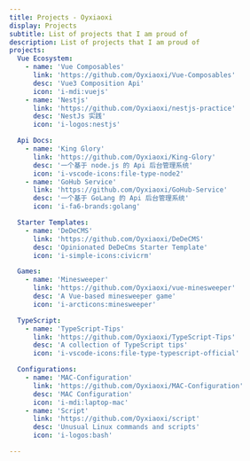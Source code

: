 ```yaml
---
title: Projects - Oyxiaoxi
display: Projects
subtitle: List of projects that I am proud of
description: List of projects that I am proud of
projects:
  Vue Ecosystem:
    - name: 'Vue Composables'
      link: 'https://github.com/Oyxiaoxi/Vue-Composables'
      desc: 'Vue3 Composition Api'
      icon: 'i-mdi:vuejs'
    - name: 'Nestjs'
      link: 'https://github.com/Oyxiaoxi/nestjs-practice'
      desc: 'NestJs 实践'
      icon: 'i-logos:nestjs'

  Api Docs:
    - name: 'King Glory'
      link: 'https://github.com/Oyxiaoxi/King-Glory'
      desc: '一个基于 node.js 的 Api 后台管理系统'
      icon: 'i-vscode-icons:file-type-node2'
    - name: 'GoHub Service'
      link: 'https://github.com/Oyxiaoxi/GoHub-Service'
      desc: '一个基于 GoLang 的 Api 后台管理系统'
      icon: 'i-fa6-brands:golang'

  Starter Templates:
    - name: 'DeDeCMS'
      link: 'https://github.com/Oyxiaoxi/DeDeCMS'
      desc: 'Opinionated DeDeCms Starter Template'
      icon: 'i-simple-icons:civicrm'

  Games:
    - name: 'Minesweeper'
      link: 'https://github.com/Oyxiaoxi/vue-minesweeper'
      desc: 'A Vue-based minesweeper game'
      icon: 'i-arcticons:minesweeper'

  TypeScript:
    - name: 'TypeScript-Tips'
      link: 'https://github.com/Oyxiaoxi/TypeScript-Tips'
      desc: 'A collection of TypeScript tips'
      icon: 'i-vscode-icons:file-type-typescript-official' 

  Configurations:
    - name: 'MAC-Configuration'
      link: 'https://github.com/Oyxiaoxi/MAC-Configuration'
      desc: 'MAC Configuration'
      icon: 'i-mdi:laptop-mac'
    - name: 'Script'
      link: 'https://github.com/Oyxiaoxi/script'
      desc: 'Unusual Linux commands and scripts'
      icon: 'i-logos:bash'

---
```


<ClientOnly>
  <Firefly/>
</ClientOnly>

<ListProjects :projects="frontmatter.projects"/>
